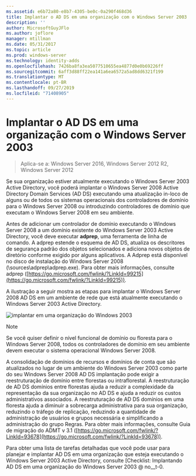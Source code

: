 ```yaml
---
ms.assetid: e6b72a80-e8b7-4305-be0c-0a290f468d36
title: Implantar o AD DS em uma organização com o Windows Server 2003
description: ''
author: MicrosoftGuyJFlo
ms.author: joflore
manager: mtillman
ms.date: 05/31/2017
ms.topic: article
ms.prod: windows-server
ms.technology: identity-adds
ms.openlocfilehash: 7426ba8fa3ea5077510655ea4877d0e0b69226ff
ms.sourcegitcommit: 6aff3d88ff22ea141a6ea6572a5ad8dd6321f199
ms.translationtype: MT
ms.contentlocale: pt-BR
ms.lasthandoff: 09/27/2019
ms.locfileid: "71408905"
---
```

# <a name="deploying-ad-ds-in-a-windows-server-2003-organization"></a>Implantar o AD DS em uma organização com o Windows Server 2003

>Aplica-se a: Windows Server 2016, Windows Server 2012 R2, Windows Server 2012

Se sua organização estiver atualmente executando o Windows Server 2003 Active Directory, você poderá implantar o Windows Server 2008 Active Directory Domain Services (AD DS) executando uma atualização in-loco de alguns ou de todos os sistemas operacionais dos controladores de domínio para o  Windows Server 2008 ou introduzindo controladores de domínio que executam o Windows Server 2008 em seu ambiente.  
  
Antes de adicionar um controlador de domínio executando o Windows Server 2008 a um domínio existente do Windows Server 2003 Active Directory, você deve executar **adprep**, uma ferramenta de linha de comando. A adprep estende o esquema de AD DS, atualiza os descritores de segurança padrão dos objetos selecionados e adiciona novos objetos de diretório conforme exigido por alguns aplicativos. A Adprep está disponível no disco de instalação do Windows Server 2008 (\sources\adprep\adprep.exe). Para obter mais informações, consulte adprep ([https://go.microsoft.com/fwlink/?LinkId=99215](https://go.microsoft.com/fwlink/?LinkId=99215)).  
  
A ilustração a seguir mostra as etapas para implantar o Windows Server 2008 AD DS em um ambiente de rede que está atualmente executando o Windows Server 2003 Active Directory.  
  
![implantar em uma organização do Windows 2003](media/Deploying-AD-DS-in-a-Windows-Server-2003-Organization/900c4eee-1119-4a9a-9310-755597428b71.gif)  
  
> [!NOTE]  
> Se você quiser definir o nível funcional de domínio ou floresta para o Windows Server 2008, todos os controladores de domínio em seu ambiente devem executar o sistema operacional Windows Server 2008.  
  
A consolidação de domínios de recursos e domínios de conta que são atualizados no lugar de um ambiente do Windows Server 2003 como parte do seu Windows Server 2008 AD DS implantação pode exigir a reestruturação de domínio entre florestas ou intraflorestal. A reestruturação de AD DS domínios entre florestas ajuda a reduzir a complexidade da representação da sua organização no AD DS e ajuda a reduzir os custos administrativos associados. A reestruturação de AD DS domínios em uma floresta ajuda a diminuir a sobrecarga administrativa para sua organização, reduzindo o tráfego de replicação, reduzindo a quantidade de administração de usuários e grupos necessária e simplificando a administração do grupo Regras. Para obter mais informações, consulte Guia de migração do ADMT v 3.1 ([https://go.microsoft.com/fwlink/?LinkId=93678](https://go.microsoft.com/fwlink/?LinkId=93678)).  
  
Para obter uma lista de tarefas detalhadas que você pode usar para planejar e implantar AD DS em uma organização que esteja executando o Windows Server 2003 Active Directory, consulte [Checklist: Implantando AD DS em uma organização do Windows Server 2003 @ no__t-0.  
  


